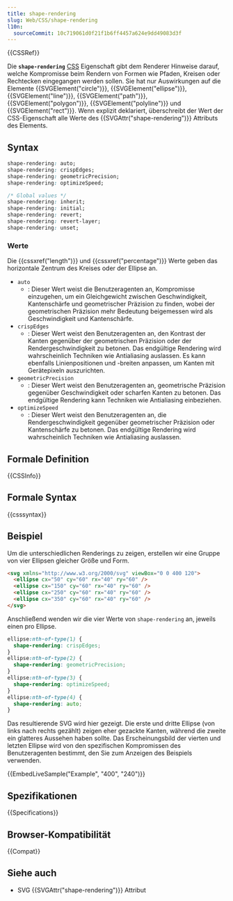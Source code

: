 ```yaml
---
title: shape-rendering
slug: Web/CSS/shape-rendering
l10n:
  sourceCommit: 10c719061d0f21f1b6ff4457a624e9dd49083d3f
---
```


{{CSSRef}}

Die **`shape-rendering`** [CSS](/de/docs/Web/CSS) Eigenschaft gibt dem Renderer Hinweise darauf, welche Kompromisse beim Rendern von Formen wie Pfaden, Kreisen oder Rechtecken eingegangen werden sollen. Sie hat nur Auswirkungen auf die Elemente {{SVGElement("circle")}}, {{SVGElement("ellipse")}}, {{SVGElement("line")}}, {{SVGElement("path")}}, {{SVGElement("polygon")}}, {{SVGElement("polyline")}} und {{SVGElement("rect")}}. Wenn explizit deklariert, überschreibt der Wert der CSS-Eigenschaft alle Werte des {{SVGAttr("shape-rendering")}} Attributs des Elements.

## Syntax

```css
shape-rendering: auto;
shape-rendering: crispEdges;
shape-rendering: geometricPrecision;
shape-rendering: optimizeSpeed;

/* Global values */
shape-rendering: inherit;
shape-rendering: initial;
shape-rendering: revert;
shape-rendering: revert-layer;
shape-rendering: unset;
```

### Werte

Die {{cssxref("length")}} und {{cssxref("percentage")}} Werte geben das horizontale Zentrum des Kreises oder der Ellipse an.

- `auto`
  - : Dieser Wert weist die Benutzeragenten an, Kompromisse einzugehen, um ein Gleichgewicht zwischen Geschwindigkeit, Kantenschärfe und geometrischer Präzision zu finden, wobei der geometrischen Präzision mehr Bedeutung beigemessen wird als Geschwindigkeit und Kantenschärfe.
- `crispEdges`
  - : Dieser Wert weist den Benutzeragenten an, den Kontrast der Kanten gegenüber der geometrischen Präzision oder der Rendergeschwindigkeit zu betonen. Das endgültige Rendering wird wahrscheinlich Techniken wie Antialiasing auslassen. Es kann ebenfalls Linienpositionen und -breiten anpassen, um Kanten mit Gerätepixeln auszurichten.
- `geometricPrecision`
  - : Dieser Wert weist den Benutzeragenten an, geometrische Präzision gegenüber Geschwindigkeit oder scharfen Kanten zu betonen. Das endgültige Rendering kann Techniken wie Antialiasing einbeziehen.
- `optimizeSpeed`
  - : Dieser Wert weist den Benutzeragenten an, die Rendergeschwindigkeit gegenüber geometrischer Präzision oder Kantenschärfe zu betonen. Das endgültige Rendering wird wahrscheinlich Techniken wie Antialiasing auslassen.

## Formale Definition

{{CSSInfo}}

## Formale Syntax

{{csssyntax}}

## Beispiel

Um die unterschiedlichen Renderings zu zeigen, erstellen wir eine Gruppe von vier Ellipsen gleicher Größe und Form.

```html
<svg xmlns="http://www.w3.org/2000/svg" viewBox="0 0 400 120">
  <ellipse cx="50" cy="60" rx="40" ry="60" />
  <ellipse cx="150" cy="60" rx="40" ry="60" />
  <ellipse cx="250" cy="60" rx="40" ry="60" />
  <ellipse cx="350" cy="60" rx="40" ry="60" />
</svg>
```

Anschließend wenden wir die vier Werte von `shape-rendering` an, jeweils einen pro Ellipse.

```css
ellipse:nth-of-type(1) {
  shape-rendering: crispEdges;
}
ellipse:nth-of-type(2) {
  shape-rendering: geometricPrecision;
}
ellipse:nth-of-type(3) {
  shape-rendering: optimizeSpeed;
}
ellipse:nth-of-type(4) {
  shape-rendering: auto;
}
```

Das resultierende SVG wird hier gezeigt. Die erste und dritte Ellipse (von links nach rechts gezählt) zeigen eher gezackte Kanten, während die zweite ein glatteres Aussehen haben sollte. Das Erscheinungsbild der vierten und letzten Ellipse wird von den spezifischen Kompromissen des Benutzeragenten bestimmt, den Sie zum Anzeigen des Beispiels verwenden.

{{EmbedLiveSample("Example", "400", "240")}}

## Spezifikationen

{{Specifications}}

## Browser-Kompatibilität

{{Compat}}

## Siehe auch

- SVG {{SVGAttr("shape-rendering")}} Attribut
